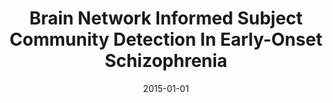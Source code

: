 ---
title: "Brain Network Informed Subject Community Detection In Early-Onset Schizophrenia"
date: 2015-01-01
authors_string: Zhi Yang, Yong Xu, Ting Xu, Colin Hoy, Daniel Handwerker, Gang Chen, Georg Northoff, Xi-Nian Zuo, Peter Bandettini
authors:
   - Zhi Yang
   - Yong Xu
   - Ting Xu
   - Colin Hoy
   - Daniel Handwerker
   - Gang Chen
   - Georg Northoff
   - Xi-Nian Zuo
   - Peter Bandettini
author_ids:
   - zhi_yang
   - colin_hoy
   - daniel_handwerker
   - peter_bandettini
journal: 'Scientific Reports'
volume: 4
issue: 
pages: 
book_title: ''
publisher: ''
abstract: ''
project_id: 
paper_url: http://www.nature.com/articles/srep05549http://www.nature.com/articles/srep05549.pdfhttp://www.nature.com/articles/srep05549http://www.nature.com/articles/srep05549.pdf
doi: 10.1038/srep05549
data_loc: ''
code_loc: ''
file: '/assets/publications//assets/publications/'
file_name: '/assets/publications/'
type: journal_article
pub_str: ' (2015) Scientific Reports 4'
layout: publication 
---